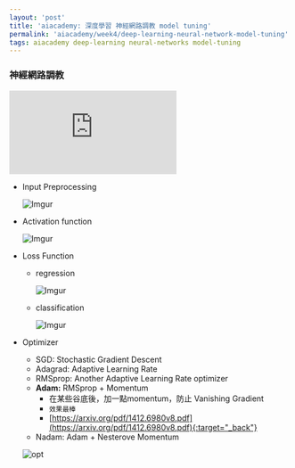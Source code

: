 ```yaml
---
layout: 'post'
title: 'aiacademy: 深度學習 神經網路調教 model tuning'
permalink: 'aiacademy/week4/deep-learning-neural-network-model-tuning'
tags: aiacademy deep-learning neural-networks model-tuning
---
```



### 神經網路調教

<iframe src="https://www.youtube.com/embed/jYuVeRzaM0o" frameborder="0" allow="accelerometer; autoplay; encrypted-media; gyroscope; picture-in-picture" allowfullscreen></iframe>

- Input Preprocessing

   ![Imgur](https://i.imgur.com/XKo8gZ0.gif)

- Activation function

   ![Imgur](https://i.imgur.com/4bmG3cx.gif)

- Loss Function

   - regression

      ![Imgur](https://i.imgur.com/WS6c6KK.gif)

   - classification

      ![Imgur](https://i.imgur.com/kLVGNDz.gif)

- Optimizer

   - SGD: Stochastic Gradient Descent 
   - Adagrad: Adaptive Learning Rate
   - RMSprop: Another Adaptive Learning Rate optimizer
   - __Adam:__ RMSprop + Momentum
      - 在某些谷底後，加一點momentum，防止 Vanishing Gradient
      - `效果最棒`
      - [https://arxiv.org/pdf/1412.6980v8.pdf](https://arxiv.org/pdf/1412.6980v8.pdf){:target="_back"}
   - Nadam: Adam + Nesterove Momentum

   ![opt](https://user-images.githubusercontent.com/11681225/50016682-39742a80-000d-11e9-81da-ab0406610b9c.gif)